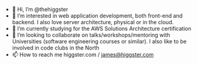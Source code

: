 - 👋 Hi, I’m @thehiggster
- 👀 I’m interested in web application development, both front-end and backend. I also love server architecture, physical or in the cloud.
- 🌱 I’m currently studying for the AWS Solutions Architecture certification
- 💞️ I’m looking to collaborate on talks/workshops/mentoring with Universities (software engineering courses or similar). I also like to be involved in code clubs in the North
- 📫 How to reach me higgster.com / james@higgster.com
